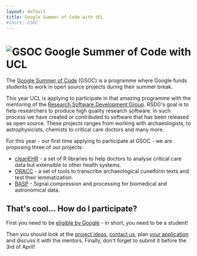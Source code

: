 ```yaml
---
layout: default
title: Google Summer of Code with UCL
#short: GSOC
---
```


#  <img src="https://summerofcode.withgoogle.com/static/img/summer-of-code-logo.svg" alt="GSOC" style="vertical-align: text-top"> Google Summer of Code with UCL


The [Google Summer of Code](https://summerofcode.withgoogle.com/)
(GSOC) is a programme where Google funds students to work in open
source projects during their summer break.

This year UCL is applying to participate in that amazing programme 
with the mentoring of the [Research Software Development Group](https://www.ucl.ac.uk/research-it-services/research-software-development).
RSDG's goal is to help researchers to produce high quality research software.
In such process we have created or contributed to software that has been
released as open source. These projects ranges from working with archaeologists,
to astrophysicists, chemists to critical care doctors and many more.

For this year - our first time applying to participate at GSOC - we are proposing
three of our projects:

* [cleanEHR](https://github.com/CC-HIC/cleanEHR) - a set of R libraries to help doctors to 
  analyse critical care data but extensible to other health systems.
* [ORACC](http://oracc.org) - a set of tools to transcribe archaeological  cuneiform texts
  and test their lemmatization.
* [BASP](http://basp.eps.hw.ac.uk) - Signal compression and processing for biomedical and
  astronomical data.

## That's cool... How do I participate?

First you need to be [eligible by Google]() - in short, you need to be a student!

Then you should look at the [project ideas](ideas/), [contact us](https://groups.google.com/d/forum/ucl-gsoc),
plan [your application](application/) and discuss it with the mentors. 
Finally, don't forget to submit it before the 3rd of April!
